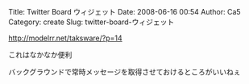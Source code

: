 Title: Twitter Board ウィジェット
Date: 2008-06-16 00:54
Author: Ca5
Category: create
Slug: twitter-board-ウィジェット

<http://modelrr.net/taksware/?p=14>

<div>

これはなかなか便利

</div>

<div>

バックグラウンドで常時メッセージを取得させておけるところがいいねぇ

</div>
